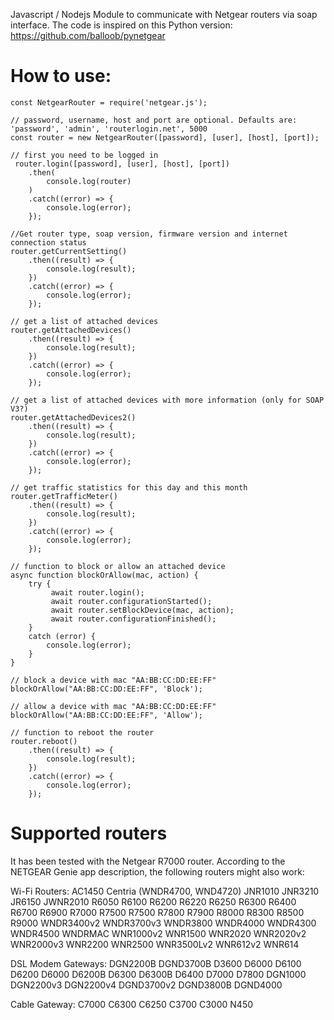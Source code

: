 Javascript / Nodejs Module to communicate with Netgear routers via soap interface. The code
is inspired on this Python version: https://github.com/balloob/pynetgear

# How to use:

```
const NetgearRouter = require('netgear.js');

// password, username, host and port are optional. Defaults are: 'password', 'admin', 'routerlogin.net', 5000
const router = new NetgearRouter([password], [user], [host], [port]);

// first you need to be logged in
 router.login([password], [user], [host], [port])
 	.then(
 		console.log(router)
 	)
 	.catch((error) => {
 		console.log(error);
 	});

//Get router type, soap version, firmware version and internet connection status
router.getCurrentSetting()
	.then((result) => {
		console.log(result);
	})
	.catch((error) => {
		console.log(error);
	});

// get a list of attached devices
router.getAttachedDevices()
	.then((result) => {
		console.log(result);
	})
	.catch((error) => {
		console.log(error);
	});

// get a list of attached devices with more information (only for SOAP V3?)
router.getAttachedDevices2()
	.then((result) => {
		console.log(result);
	})
	.catch((error) => {
		console.log(error);
	});

// get traffic statistics for this day and this month
router.getTrafficMeter()
	.then((result) => {
		console.log(result);
	})
	.catch((error) => {
		console.log(error);
	});

// function to block or allow an attached device
async function blockOrAllow(mac, action) {
	try {
		 await router.login();
		 await router.configurationStarted();
		 await router.setBlockDevice(mac, action);
		 await router.configurationFinished();
	}
	catch (error) {
		console.log(error);
	}
}

// block a device with mac "AA:BB:CC:DD:EE:FF"
blockOrAllow("AA:BB:CC:DD:EE:FF", 'Block');

// allow a device with mac "AA:BB:CC:DD:EE:FF"
blockOrAllow("AA:BB:CC:DD:EE:FF", 'Allow');

// function to reboot the router
router.reboot()
	.then((result) => {
 		console.log(result);
 	})
 	.catch((error) => {
 		console.log(error);
 	});
```


# Supported routers

It has been tested with the Netgear R7000 router.
According to the NETGEAR Genie app description, the following routers might also work:

Wi-Fi Routers:
AC1450
Centria (WNDR4700, WND4720)
JNR1010
JNR3210
JR6150
JWNR2010
R6050
R6100
R6200
R6220
R6250
R6300
R6400
R6700
R6900
R7000
R7500
R7500
R7800
R7900
R8000
R8300
R8500
R9000
WNDR3400v2
WNDR3700v3
WNDR3800
WNDR4000
WNDR4300
WNDR4500
WNDRMAC
WNR1000v2
WNR1500
WNR2020
WNR2020v2
WNR2000v3
WNR2200
WNR2500
WNR3500Lv2
WNR612v2
WNR614

DSL Modem Gateways:
DGN2200B
DGND3700B
D3600
D6000
D6100
D6200
D6000
D6200B
D6300
D6300B
D6400
D7000
D7800
DGN1000
DGN2200v3
DGN2200v4
DGND3700v2
DGND3800B
DGND4000

Cable Gateway:
C7000
C6300
C6250
C3700
C3000
N450
